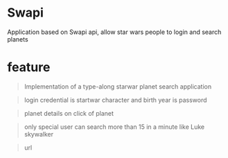 # Swapi

Application based on Swapi api, allow star wars people to login and search planets

# feature

> Implementation of a type-along starwar planet search application

> login credential is startwar character and birth year is password

> planet details on click of planet

> only special user can search more than 15 in a minute like Luke skywalker

> url
